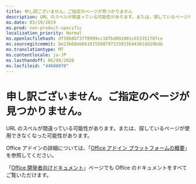 ```yaml
---
title: 申し訳ございません。ご指定のページが見つかりません
description: URL のスペルが間違っている可能性があります。または、探しているページが使用できなくなった可能性があります。
ms.date: 03/19/2019
ms.prod: non-product-specific
localization_priority: Normal
ms.openlocfilehash: df50b8bf37f0999cc16fbd092801c653351f07ce
ms.sourcegitcommit: be23b68eb661015508797333915b44381dd29bdb
ms.translationtype: MT
ms.contentlocale: ja-JP
ms.lasthandoff: 06/08/2020
ms.locfileid: "44608070"
---
```

# <a name="were-sorry-we-cant-find-the-page-you-requested"></a>申し訳ございません。ご指定のページが見つかりません。

URL のスペルが間違っている可能性があります。または、探しているページが使用できなくなった可能性があります。  

Office アドインの詳細については、「[Office アドイン プラットフォームの概要](overview/office-add-ins.md)」を参照してください。

「[Office 開発者向けドキュメント](https://developer.microsoft.com/office/docs)」ページでも Office のドキュメントをすべてご覧いただけます。
